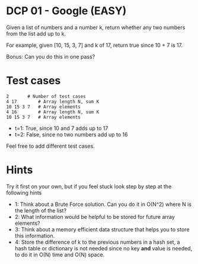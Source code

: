 # DCP 01 - Google (EASY)

Given a list of numbers and a number k, return whether any two numbers from the list add up to k.  

For example, given [10, 15, 3, 7] and k of 17, return true since 10 + 7 is 17.  

Bonus: Can you do this in one pass?  

# Test cases

```
2		# Number of test cases  
4 17		# Array length N, sum K  
10 15 3 7	# Array elements  
4 16		# Array length N, sum K  
10 15 3 7	# Array elements  
```

* t=1: True, since 10 and 7 adds up to 17
* t=2: False, since no two numbers add up to 16

Feel free to add different test cases. 

# Hints

Try it first on your own, but if you feel stuck look step by step at the following hints

* 1: Think about a Brute Force solution. Can you do it in O(N^2) where N is the length of the list?  
* 2: What information would be helpful to be stored for future array elements?
* 3: Think about a memory efficient data structure that helps you to store this information.
* 4: Store the difference of k to the previous numbers in a hash set, a hash table or dictionary is not needed since no key **and** value is needed, to do it in O(N) time and O(N) space.